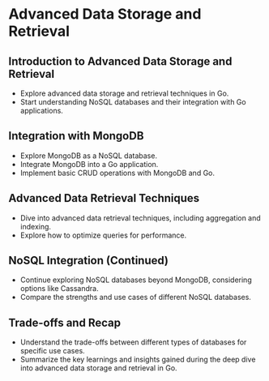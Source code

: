 # Advanced Data Storage and Retrieval

## Introduction to Advanced Data Storage and Retrieval

- Explore advanced data storage and retrieval techniques in Go.
- Start understanding NoSQL databases and their integration with Go applications.

## Integration with MongoDB

- Explore MongoDB as a NoSQL database.
- Integrate MongoDB into a Go application.
- Implement basic CRUD operations with MongoDB and Go.

## Advanced Data Retrieval Techniques

- Dive into advanced data retrieval techniques, including aggregation and indexing.
- Explore how to optimize queries for performance.

## NoSQL Integration (Continued)

- Continue exploring NoSQL databases beyond MongoDB, considering options like Cassandra.
- Compare the strengths and use cases of different NoSQL databases.

## Trade-offs and Recap

- Understand the trade-offs between different types of databases for specific use cases.
- Summarize the key learnings and insights gained during the deep dive into advanced data storage and retrieval in Go.
